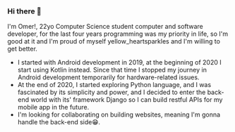 ### Hi there 👋

<!--
**omer358/omer358** is a ✨ _special_ ✨ repository because its `README.md` (this file) appears on your GitHub profile.


- 🔭 I’m currently working on ...
- 🌱 I’m currently learning ...
- 👯 I’m looking to collaborate on ...
- 🤔 I’m looking for help with ...
- 💬 Ask me about ...
- 📫 How to reach me: ...
- 😄 Pronouns: ...
- ⚡ Fun fact: ...
-->

I'm Omer!, 22yo Computer Science student computer and software developer, for the last four years programming was my priority in life, so I'm good at it and I'm proud of myself yellow_heartsparkles and I'm willing to get better.

- I started with Android development in 2019, at the beginning of 2020 I start using Kotlin instead. Since that time I stopped my journey in Android development temporarily for hardware-related issues.
- At the end of 2020, I started exploring Python language, and I was fascinated by its simplicity and power, and I decided to enter the back-end world with its' framework Django so I can build restful APIs for my mobile app in the future.
- I'm looking for collaborating on building websites, meaning I'm gonna handle the back-end side😁.
